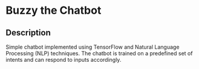 # Buzzy the Chatbot

## Description
Simple chatbot implemented using TensorFlow and Natural Language Processing (NLP) techniques. The chatbot is trained on a predefined set of intents and can respond to inputs accordingly.